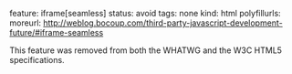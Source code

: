 feature: iframe[seamless]
status: avoid
tags: none
kind: html
polyfillurls:
moreurl: http://weblog.bocoup.com/third-party-javascript-development-future/#iframe-seamless

This feature was removed from both the WHATWG and the W3C HTML5 specifications.